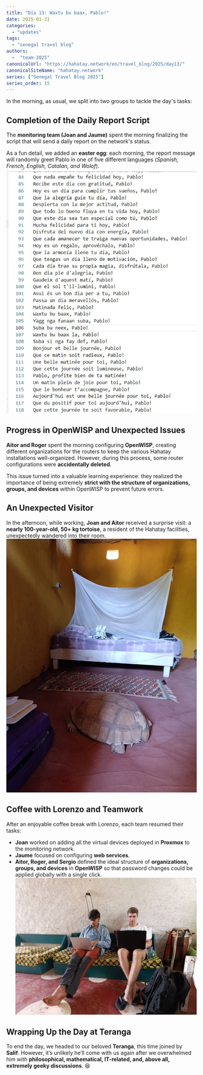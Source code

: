 ```yaml
---
title: "Día 13: Waxtu bu baax, Pablo!"
date: 2025-01-31
categories: 
  - "updates"
tags:
  - "senegal travel blog"
authors:
  -  "team-2025"
canonicalUrl: "https://hahatay.network/en/travel_blog/2025/day13/"
canonicalSiteName: "hahatay.network"
series: ["Senegal Travel Blog 2025"]
series_order: 15
---
```


In the morning, as usual, we split into two groups to tackle the day's tasks:

## Completion of the Daily Report Script  
The **monitoring team (Joan and Jaume)** spent the morning finalizing the script that will send a daily report on the network's status.  

As a fun detail, we added an **easter egg**: each morning, the report message will randomly greet Pablo in one of five different languages (*Spanish, French, English, Catalan, and Wolof*).  
![Good morning, Pablo!](images/morningPablo.jpg "A few different quotes")

## Progress in OpenWISP and Unexpected Issues  
**Aitor and Roger** spent the morning configuring **OpenWISP**, creating different organizations for the routers to keep the various Hahatay installations well-organized. However, during this process, some router configurations were **accidentally deleted**.  

This issue turned into a valuable learning experience: they realized the importance of being extremely **strict with the structure of organizations, groups, and devices** within OpenWISP to prevent future errors.  

## An Unexpected Visitor  
In the afternoon, while working, **Joan and Aitor** received a surprise visit: a **nearly 100-year-old, 50+ kg tortoise**, a resident of the Hahatay facilities, unexpectedly wandered into their room.  
![Hahatay Tortoise](images/Tortuga.jpg "Hahatay Tortoise")

## Coffee with Lorenzo and Teamwork  
After an enjoyable coffee break with Lorenzo, each team resumed their tasks:  

- **Joan** worked on adding all the virtual devices deployed in **Proxmox** to the monitoring network.  
- **Jaume** focused on configuring **web services**.  
- **Aitor, Roger, and Sergio** defined the ideal structure of **organizations, groups, and devices** in **OpenWISP** so that password changes could be applied globally with a single click.  
![Joan and Jaume’s Office](images/despacho.jpg "Joan and Jaume’s Office")

## Wrapping Up the Day at Teranga  
To end the day, we headed to our beloved **Teranga**, this time joined by **Salif**. However, it’s unlikely he’ll come with us again after we overwhelmed him with **philosophical, mathematical, IT-related, and, above all, extremely geeky discussions**. 😆  
